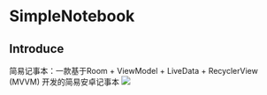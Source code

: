 # SimpleNotebook
## Introduce
简易记事本：一款基于Room + ViewModel + LiveData + RecyclerView (MVVM) 开发的简易安卓记事本
![](https://github.com/Linhequan/SimpleNotebook/blob/master/file/notebook.gif)  